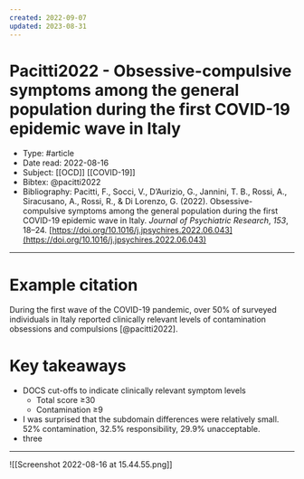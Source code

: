 ```yaml
---
created: 2022-09-07
updated: 2023-08-31
---
```

# Pacitti2022 - Obsessive-compulsive symptoms among the general population during the first COVID-19 epidemic wave in Italy

* Type: #article
* Date read: 2022-08-16
* Subject: [[OCD]] [[COVID-19]]
* Bibtex: @pacitti2022
* Bibliography: Pacitti, F., Socci, V., D’Aurizio, G., Jannini, T. B., Rossi, A., Siracusano, A., Rossi, R., & Di Lorenzo, G. (2022). Obsessive-compulsive symptoms among the general population during the first COVID-19 epidemic wave in Italy. _Journal of Psychiatric Research_, _153_, 18–24. [https://doi.org/10.1016/j.jpsychires.2022.06.043](https://doi.org/10.1016/j.jpsychires.2022.06.043)
---
# Example citation

During the first wave of the COVID-19 pandemic, over 50% of surveyed individuals in Italy reported clinically relevant levels of contamination obsessions and compulsions [@pacitti2022].

# Key takeaways
* DOCS cut-offs to indicate clinically relevant symptom levels
	* Total score ≥30
	* Contamination ≥9
* I was surprised that the subdomain differences were relatively small. 52% contamination, 32.5% responsibility, 29.9% unacceptable.
* three

---

![[Screenshot 2022-08-16 at 15.44.55.png]]